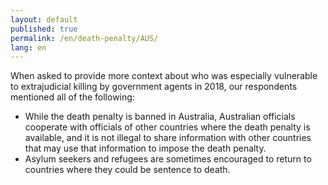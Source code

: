```yaml
---
layout: default
published: true
permalink: /en/death-penalty/AUS/
lang: en
---
```


When asked to provide more context about who was especially vulnerable to extrajudicial killing by government agents in 2018, our respondents mentioned all of the following:
-	While the death penalty is banned in Australia, Australian officials cooperate with officials of other countries where the death penalty is available, and it is not illegal to share information with other countries that may use that information to impose the death penalty.
-	Asylum seekers and refugees are sometimes encouraged to return to countries where they could be sentence to death.

